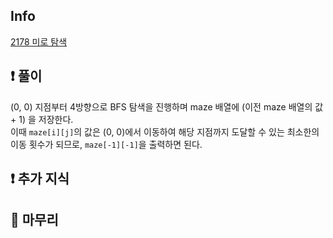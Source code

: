 ## Info

<a href="https://www.acmicpc.net/problem/2178" rel="nofollow">2178 미로 탐색</a>

## ❗ 풀이
(0, 0) 지점부터 4방향으로 BFS 탐색을 진행하며 maze 배열에 (이전 maze 배열의 값 + 1) 을 저장한다.  
이때 `maze[i][j]`의 값은 (0, 0)에서 이동하여 해당 지점까지 도달할 수 있는 최소한의 이동 횟수가 되므로, `maze[-1][-1]`을 출력하면 된다.


## ❗ 추가 지식



## 🙂 마무리


